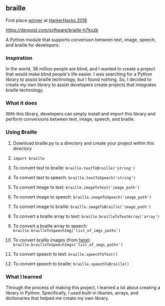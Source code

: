## braille
First place [winner](https://devpost.com/software/braille-h7kxzb "winner") at [HarkerHacks 2018](http://harkerhacks.com "HarkerHacks 2018")

https://devpost.com/software/braille-h7kxzb

A Python module that supports conversion between text, image, speech, and braille for developers.

### Inspiration
In the world, 36 million people are blind, and I wanted to create a project that would make blind people's life easier. I was searching for a Python library to assist braille technology, but I found nothing. So, I decided to create my own library to assist developers create projects that integrates braille technology.

### What it does
With this library, developers can simply install and import this library and perform conversions between text, image, speech, and braille.

### Using Braille
1) Download braille.py to a directory and create your project within this directory
2) `import braille`

1) To convert text to braille: `braille.textToBraille('string')`
2) To convert text to speech: `braille.textToSpeech('string')`
3) To convert image to text: `braille.imageToText('image_path')`
4) To convert image to speech: `braille.imageToSpeech('image_path')`
5) To convert image to braille: `braille.imageToBraille('image_path')`
6) To convert a braille array to text: `braille.brailleToTextArray('array')`
7) To convert a braille array to speech: `braille.brailleToSpeechImg('list_of_imgs_paths')`
8) To convert braille images (from [here](https://github.com/AaditT/braille/tree/master/images "here")): `braille.brailleToSpeechImgs('list_of_imgs_paths')`
9) To convert speech to text: `braille.speechToText()`
10) To convert speech to braille: `braille.speechToBraille()`

### What I learned
Through the process of making this project, I learned a lot about creating a library in Python. Specifically, I used built-in libaries, arrays, and dictionaries that helped me create my own library.
